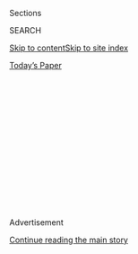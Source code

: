 <div id="app">

<div>

<div>

<div>

<div class="NYTAppHideMasthead css-1q2w90k e1suatyy0">

<div class="section css-ui9rw0 e1suatyy2">

<div class="css-eph4ug er09x8g0">

<div class="css-6n7j50">

</div>

<span class="css-1dv1kvn">Sections</span>

<div class="css-10488qs">

<span class="css-1dv1kvn">SEARCH</span>

</div>

[Skip to content](#site-content)[Skip to site
index](#site-index)

</div>

<div class="css-10698na e1huz5gh0">

</div>

</div>

<div id="masthead-bar-one" class="section hasLinks css-15hmgas e1csuq9d3">

<div class="css-uqyvli e1csuq9d0">

</div>

<div class="css-1uqjmks e1csuq9d1">

</div>

<div class="css-9e9ivx">

[](https://myaccount.nytimes.com/auth/login?response_type=cookie&client_id=vi)

</div>

<div class="css-1bvtpon e1csuq9d2">

[Today’s
Paper](https://www.nytimes.com/section/todayspaper)

</div>

</div>

</div>

</div>

<div data-aria-hidden="false">

<div id="site-content" data-role="main">

<div>

<div class="css-1aor85t" style="opacity:0.000000001;z-index:-1;visibility:hidden">

<div class="css-1hqnpie">

<div class="css-epjblv">

<span class="css-17xtcya">[Opinion](/section/opinion)</span><span class="css-x15j1o">|</span><span class="css-fwqvlz">I
No Longer Believe in a Jewish
State</span>

</div>

<div class="css-k008qs">

<div class="css-1iwv8en">

<span class="css-18z7m18"></span>

<div>

</div>

</div>

<span class="css-1n6z4y">https://nyti.ms/2ZNyef5</span>

<div class="css-1705lsu">

<div class="css-4xjgmj">

<div class="css-4skfbu" data-role="toolbar" data-aria-label="Social Media Share buttons, Save button, and Comments Panel with current comment count" data-testid="share-tools">

  - 
  - 
  - 
  - 
    
    <div class="css-6n7j50">
    
    </div>

  - 
  - 

</div>

</div>

</div>

</div>

</div>

</div>

<div id="NYT_TOP_BANNER_REGION" class="css-13pd83m">

</div>

<div id="top-wrapper" class="css-1sy8kpn">

<div id="top-slug" class="css-l9onyx">

Advertisement

</div>

[Continue reading the main
story](#after-top)

<div class="ad top-wrapper" style="text-align:center;height:100%;display:block;min-height:250px">

<div id="top" class="place-ad" data-position="top" data-size-key="top">

</div>

</div>

<div id="after-top">

</div>

</div>

<div>

<div class="css-v5btjw etb61u70">

<div class="css-v05ibm etb61u71">

[Opinion](/section/opinion)

</div>

</div>

<div id="sponsor-wrapper" class="css-1hyfx7x">

<div id="sponsor-slug" class="css-19vbshk">

Supported by

</div>

[Continue reading the main
story](#after-sponsor)

<div id="sponsor" class="ad sponsor-wrapper" style="text-align:center;height:100%;display:block">

</div>

<div id="after-sponsor">

</div>

</div>

<div class="css-186x18t">

</div>

<div class="css-1vkm6nb ehdk2mb0">

# I No Longer Believe in a Jewish State

</div>

For decades I argued for separation between Israelis and Palestinians.
Now, I can imagine a Jewish home in an equal state.

<div class="css-18e8msd">

<div class="css-vp77d3 epjyd6m0">

<div class="css-1baulvz">

By <span class="css-1baulvz last-byline" itemprop="name">Peter
Beinart</span>

<div class="css-8atqhb">

Mr. Beinart is editor at large of Jewish Currents.

</div>

</div>

</div>

  - July 8,
    2020

  - 
    
    <div class="css-4xjgmj">
    
    <div class="css-d8bdto" data-role="toolbar" data-aria-label="Social Media Share buttons, Save button, and Comments Panel with current comment count" data-testid="share-tools">
    
      - 
      - 
      - 
      - 
        
        <div class="css-6n7j50">
        
        </div>
    
      - 
      - 
    
    </div>
    
    </div>

</div>

<div class="css-79elbk" data-testid="photoviewer-wrapper">

<div class="css-z3e15g" data-testid="photoviewer-wrapper-hidden">

</div>

<div class="css-1a48zt4 ehw59r15" data-testid="photoviewer-children">

![<span class="css-16f3y1r e13ogyst0" data-aria-hidden="true">Israeli
soldiers interacting in the West Bank last month with a Palestinian
woman protesting the demolition of an unapproved animal
shed.</span><span class="css-cnj6d5 e1z0qqy90" itemprop="copyrightHolder"><span class="css-1ly73wi e1tej78p0">Credit...</span><span><span>Abed
Al Hashlamoun/EPA, via
Shutterstock</span></span></span>](https://static01.nyt.com/images/2020/07/08/opinion/08beinart1/merlin_173658111_7e9fd2f9-a29c-4f26-af65-e5e34af755f6-articleLarge.jpg?quality=75&auto=webp&disable=upscale)

</div>

</div>

</div>

<div class="section meteredContent css-1r7ky0e" name="articleBody" itemprop="articleBody">

<div class="css-1fanzo5 StoryBodyCompanionColumn">

<div class="css-53u6y8">

I was 22 in 1993 when Yitzhak Rabin and Yasir Arafat shook hands on the
White House lawn to officially begin the peace process that many hoped
would create a Palestinian state alongside Israel. I’ve been arguing for
a two-state solution — first in late-night bull sessions, then in
articles and speeches — ever since.

I believed in Israel as a Jewish state because I grew up in a family
that had hopscotched from continent to continent as diaspora Jewish
communities crumbled. I saw Israel’s impact on my grandfather and
father, who were never as happy or secure as when enveloped in a society
of Jews. And I knew that Israel was a source of comfort and pride to
millions of other Jews, some of whose families had experienced traumas
greater than my own.

One day in early adulthood, I walked through Jerusalem, reading street
names that catalog Jewish history, and felt that comfort and pride
myself. I knew Israel was wrong to deny Palestinians in the West Bank
citizenship, due process, free movement and the right to vote in the
country in which they lived. But the dream of a two-state solution that
would give Palestinians a country of their own let me hope that I could
remain a liberal and a supporter of Jewish statehood at the same time.

Events have now extinguished that
hope.

[About 640,000](https://fmep.org/resource/settlement-report-october-11-2019/)
Jewish settlers now live in East Jerusalem and the West Bank, and the
Israeli and American governments have divested Palestinian statehood of
any real meaning. [The Trump administration’s peace
plan](https://www.nytimes.com/2020/01/28/world/middleeast/peace-plan.html)
envisions an archipelago of Palestinian towns, scattered across [as
little as 70
percent](https://www.nytimes.com/2020/01/28/world/middleeast/israel-west-bank-annex-sovereignty.html)
of the West Bank, under Israeli control. Even the
[leaders](https://www.nytimes.com/2019/02/27/opinion/israel-election-two-state-solution.html)
of Israel’s [supposedly
center-left](https://www.timesofisrael.com/joining-forces-with-gantz-yaalon-rules-out-support-for-two-state-solution/)
[parties](https://www.haaretz.com/israel-news/elections/yair-lapid-outlines-four-demands-for-peace-with-palestinians-1.7000533)
don’t support a viable, sovereign Palestinian state. The West Bank hosts
Israel’s [newest medical
school](https://www.timesofisrael.com/us-ambassador-toasts-opening-of-new-israeli-medical-school-in-west-bank/).

</div>

</div>

<div class="css-1fanzo5 StoryBodyCompanionColumn">

<div class="css-53u6y8">

If Prime Minister Benjamin Netanyahu fulfills his pledge to impose
Israeli sovereignty in parts of the West Bank, he will just formalize a
decades-old reality: In practice, Israel annexed the West Bank long ago.

Israel has all but made its decision: one country that includes millions
of Palestinians who lack basic rights. Now liberal Zionists must make
our decision, too. It’s time to abandon the traditional two-state
solution and embrace the goal of equal rights for Jews and Palestinians.
It’s time to imagine a Jewish home that is not a Jewish state.

</div>

</div>

<div>

</div>

<div class="css-1fanzo5 StoryBodyCompanionColumn">

<div class="css-53u6y8">

Equality could come in the form of one state that includes Israel, the
West Bank, the Gaza Strip and East Jerusalem, as writers such as [Yousef
Munayyer](https://www.foreignaffairs.com/articles/israel/2019-10-15/there-will-be-one-state-solution)
and [Edward
Said](https://www.nytimes.com/1999/01/10/magazine/the-one-state-solution.html)
have proposed; or it could be a
[confederation](https://www.alandforall.org/english/?d=ltr) that allows
free movement between two deeply integrated countries. (I discuss these
options at greater length in an [essay in Jewish
Currents](https://jewishcurrents.org/yavne-a-jewish-case-for-equality-in-israel-palestine/)).
The process of achieving equality would be long and difficult, and would
most likely meet resistance from both Palestinian and Jewish
hard-liners.

</div>

</div>

<div class="css-1fanzo5 StoryBodyCompanionColumn">

<div class="css-53u6y8">

But it’s not fanciful. The goal of equality is now more realistic than
the goal of separation. The reason is that changing the status quo
requires a vision powerful enough to create a mass movement. A
fragmented Palestinian state under Israeli control does not offer that
vision. Equality can. Increasingly, one equal state is not only the
[preference](https://www.ft.com/content/5c7ed0b2-fe74-11e6-96f8-3700c5664d30)
of young Palestinians. It is the preference of[young Americans,
too](https://sadat.umd.edu/sites/sadat.umd.edu/files/UMCIP%20Questionnaire%20Sep%20to%20Oct%202018.pdf).

</div>

</div>

<div class="css-79elbk" data-testid="photoviewer-wrapper">

<div class="css-z3e15g" data-testid="photoviewer-wrapper-hidden">

</div>

<div class="css-1a48zt4 ehw59r15" data-testid="photoviewer-children">

![<span class="css-16f3y1r e13ogyst0" data-aria-hidden="true">Israeli
soldiers checking a Palestinian’s identification in the West Bank city
of Hebron in
June.</span><span class="css-cnj6d5 e1z0qqy90" itemprop="copyrightHolder"><span class="css-1ly73wi e1tej78p0">Credit...</span><span>Abed
Al Hashlamoun/EPA, via
Shutterstock</span></span>](https://static01.nyt.com/images/2020/07/08/opinion/08beinart2/08beinart2-articleLarge.jpg?quality=75&auto=webp&disable=upscale)

</div>

</div>

<div class="css-1fanzo5 StoryBodyCompanionColumn">

<div class="css-53u6y8">

Critics will say binational states don’t work. But Israel is already a
binational state. Two peoples, roughly equal in number, live under the
ultimate control of one government. (Even in Gaza, Palestinians
[can’t](https://gisha.org/publication/1649) import milk, export
tomatoes or travel abroad without Israel’s permission.) And the
[political
science](https://journals.sagepub.com/doi/10.1177/019251219301400203)
literature is [clear](https://www.jstor.org/stable/40646192?seq=1):
Divided societies are most stable and most peaceful when governments
represent all their people.

That’s the lesson of Northern Ireland. When Protestants and the British
government excluded Catholics, the Irish Republican Army [killed an
estimated<span class="css-8l6xbc evw5hdy0"> </span>1,750
people](https://www.polisci.upenn.edu/ppec/PPEC%20People/Brendan%20O'Leary/publications/Journal%20Articles/Oleary_field_day_review_ira_mission.pdf)
between 1969 and 1994. When Catholics became equal political partners,
the violence largely stopped. It’s the lesson of South Africa, where
Nelson Mandela endorsed armed struggle until Blacks won the right to
vote.

That lesson applies to Israel-Palestine, too. Yes, there are
Palestinians who have committed acts of terrorism. But so have the
members of many oppressed groups. History shows that when people gain
their freedom, violence declines. In the
[words](https://www.timesofisrael.com/islam-is-more-than-ready-for-peace-with-israel-says-rabbi-who-has-met-with-the-whole-strata-of-radicals/)
of Michael Melchior, an Orthodox rabbi and former Israeli cabinet member
who has spent<span class="css-8l6xbc evw5hdy0"> </span>more than a
decade forging relationships with leaders of Hamas, “I have yet to meet
with somebody who is not willing to make peace.”

Rabbi Melchior<span class="css-8l6xbc evw5hdy0"> </span>recently told me
that he still supports a two-state solution, but his point transcends
any particular political arrangement: It is that Palestinians will live
peacefully alongside Jews when they are granted basic rights.

What makes that hard for many Jews to grasp is the memory of the
Holocaust. As the Israeli scholar Yehuda Elkana, a Holocaust survivor,
[wrote](http://web.ceu.hu/yehuda_the_need_to_forget.pdf) in 1988, what
“motivates much of Israeli society in its relations with the
Palestinians is not personal frustration, but rather a profound
existential ‘Angst’ fed by a particular interpretation of the lessons of
the Holocaust.” This Holocaust lens leads many Jews to assume that
anything short of Jewish statehood would mean Jewish suicide.

But before the Holocaust, many leading Zionists did not believe that.
“The aspiration for a nation-state was not central in the Zionist
movement before the 1940s,” writes the Hebrew University historian
Dmitry Shumsky in his book, “[Beyond the
Nation-State](https://yalebooks.yale.edu/book/9780300230130/beyond-nation-state).”
A Jewish state has become the dominant form of Zionism. But it is not
the essence of Zionism. The essence of Zionism is a Jewish home in the
land of Israel, a thriving Jewish society that can provide refuge and
rejuvenation for Jews across the world.

</div>

</div>

<div class="css-1fanzo5 StoryBodyCompanionColumn">

<div class="css-53u6y8">

That’s what my grandfather and father loved — not a Jewish state but a
Jewish society, a Jewish home.

Israel-Palestine can be a Jewish home that is also, equally, a
Palestinian home. And building that home can bring liberation not just
for Palestinians but for us, too.

Peter Beinart ([@PeterBeinart](https://twitter.com/PeterBeinart)) is a
professor of journalism and political science at the Newmark School of
Journalism at CUNY and editor at large of Jewish Currents.

*The Times is committed to publishing* [*a diversity of
letters*](https://www.nytimes.com/2019/01/31/opinion/letters/letters-to-editor-new-york-times-women.html)
*to the editor. We’d like to hear what you think about this or any of
our articles. Here are some*
[*tips*](https://help.nytimes.com/hc/en-us/articles/115014925288-How-to-submit-a-letter-to-the-editor)*.
And here’s our email:*
[*letters@nytimes.com*](mailto:letters@nytimes.com)*.*

*Follow The New York Times Opinion section on*
[*Facebook*](https://www.facebook.com/nytopinion)*,* [*Twitter
(@NYTopinion)*](http://twitter.com/NYTOpinion) *and*
[*Instagram*](https://www.instagram.com/nytopinion/)*.*

</div>

</div>

</div>

<div>

</div>

<div>

</div>

<div>

</div>

<div>

<div id="bottom-wrapper" class="css-1ede5it">

<div id="bottom-slug" class="css-l9onyx">

Advertisement

</div>

[Continue reading the main
story](#after-bottom)

<div id="bottom" class="ad bottom-wrapper" style="text-align:center;height:100%;display:block;min-height:90px">

</div>

<div id="after-bottom">

</div>

</div>

</div>

</div>

</div>

## Site Index

<div>

</div>

## Site Information Navigation

  - [© <span>2020</span> <span>The New York Times
    Company</span>](https://help.nytimes.com/hc/en-us/articles/115014792127-Copyright-notice)

<!-- end list -->

  - [NYTCo](https://www.nytco.com/)
  - [Contact
    Us](https://help.nytimes.com/hc/en-us/articles/115015385887-Contact-Us)
  - [Work with us](https://www.nytco.com/careers/)
  - [Advertise](https://nytmediakit.com/)
  - [T Brand Studio](http://www.tbrandstudio.com/)
  - [Your Ad
    Choices](https://www.nytimes.com/privacy/cookie-policy#how-do-i-manage-trackers)
  - [Privacy](https://www.nytimes.com/privacy)
  - [Terms of
    Service](https://help.nytimes.com/hc/en-us/articles/115014893428-Terms-of-service)
  - [Terms of
    Sale](https://help.nytimes.com/hc/en-us/articles/115014893968-Terms-of-sale)
  - [Site
    Map](https://spiderbites.nytimes.com)
  - [Help](https://help.nytimes.com/hc/en-us)
  - [Subscriptions](https://www.nytimes.com/subscription?campaignId=37WXW)

</div>

</div>

</div>

</div>
